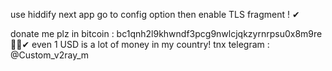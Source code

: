 use hiddify next app go to config option then enable TLS fragment ! ✔

 donate me plz in bitcoin : bc1qnh2l9khwndf3pcg9nwlcjqkzyrnrpsu0x8m9re🎁😊✔
 even 1 USD is a lot of money in my country! tnx
  telegram : @Custom_v2ray_m
